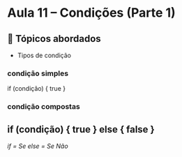 # Aula 11 – Condições (Parte 1)

## 📌 Tópicos abordados

- Tipos de condição
### condição simples
if (condição) {
    true
}

### condição compostas
if (condição) {
    true
} else {
    false
}
-------------------------------
_if = Se_
_else = Se Não_


